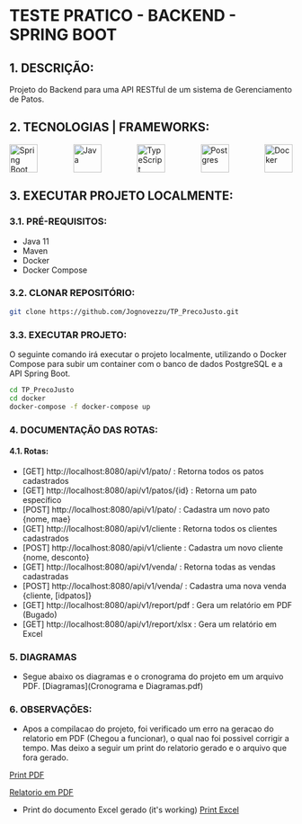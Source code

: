 # TESTE PRATICO - BACKEND - SPRING BOOT

## 1. DESCRIÇÃO:
Projeto do Backend para uma API RESTful de um sistema de Gerenciamento de Patos.

## 2. TECNOLOGIAS | FRAMEWORKS:
<div style="display: flex; justify-content: space-between; gap: 20px;">

  <img src="https://upload.wikimedia.org/wikipedia/commons/thumb/7/79/Spring_Boot.svg/512px-Spring_Boot.svg.png?20230616230349" alt="Spring Boot" title="Spring Boot" height="50" />
  <img src="https://www.svgrepo.com/show/184143/java.svg" alt="Java" title="Java" height="50" />
  <img src="https://upload.wikimedia.org/wikipedia/commons/4/4c/Typescript_logo_2020.svg" alt="TypeScript" title="TypeScript" height="50" >
  <img src="https://www.svgrepo.com/show/306591/postgresql.svg" alt="Postgres" title="Postgres" height="50" />
  <img src="https://www.svgrepo.com/show/349342/docker.svg" alt="Docker" title="Docker" height="50" />

</div>

## 3. EXECUTAR PROJETO LOCALMENTE:
### 3.1. PRÉ-REQUISITOS:
- Java 11
- Maven
- Docker
- Docker Compose

### 3.2. CLONAR REPOSITÓRIO:
```bash
git clone https://github.com/Jognovezzu/TP_PrecoJusto.git
```

### 3.3. EXECUTAR PROJETO:

O seguinte comando irá executar o projeto localmente, utilizando o Docker Compose para subir um container com o banco de dados PostgreSQL e a API Spring Boot.
```bash
cd TP_PrecoJusto
cd docker
docker-compose -f docker-compose up
```

### 4. DOCUMENTAÇÃO DAS ROTAS:
#### 4.1. Rotas:
- [GET] http://localhost:8080/api/v1/pato/ : Retorna todos os patos cadastrados
- [GET] http://localhost:8080/api/v1/patos/{id} : Retorna um pato específico
- [POST] http://localhost:8080/api/v1/pato/ : Cadastra um novo pato {nome, mae}
- [GET] http://localhost:8080/api/v1/cliente : Retorna todos os clientes cadastrados
- [POST] http://localhost:8080/api/v1/cliente : Cadastra um novo cliente {nome, desconto}
- [GET] http://localhost:8080/api/v1/venda/ : Retorna todas as vendas cadastradas
- [POST] http://localhost:8080/api/v1/venda/ : Cadastra uma nova venda {cliente, [idpatos]}
- [GET] http://localhost:8080/api/v1/report/pdf : Gera um relatório em PDF (Bugado)
- [GET] http://localhost:8080/api/v1/report/xlsx : Gera um relatório em Excel

### 5. DIAGRAMAS 
- Segue abaixo os diagramas e o cronograma do projeto em um arquivo PDF.
[Diagramas](Cronograma e Diagramas.pdf)
###  6. OBSERVAÇÕES:

- Apos a compilacao do projeto, foi verificado um erro na geracao do relatorio em PDF (Chegou a funcionar), o qual nao foi possivel corrigir a tempo. Mas deixo a seguir um print do relatorio gerado e o arquivo que fora gerado.

[Print PDF](Captura1.png)



[Relatorio em PDF](report.pdf)

- Print do documento Excel gerado (it's working)
[Print Excel](Captura2.png)
